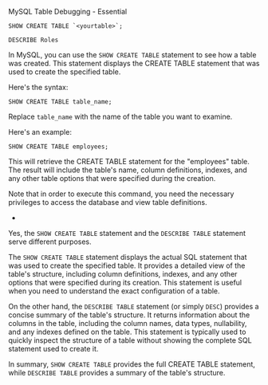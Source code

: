 MySQL Table Debugging - Essential

```
SHOW CREATE TABLE `<yourtable>`;
```

```
DESCRIBE Roles
```

In MySQL, you can use the `SHOW CREATE TABLE` statement to see how a table was created. This statement displays the CREATE TABLE statement that was used to create the specified table.

Here's the syntax:

```
SHOW CREATE TABLE table_name;
```

Replace `table_name` with the name of the table you want to examine.

Here's an example:

```
SHOW CREATE TABLE employees;
```

This will retrieve the CREATE TABLE statement for the "employees" table. The result will include the table's name, column definitions, indexes, and any other table options that were specified during the creation.

Note that in order to execute this command, you need the necessary privileges to access the database and view table definitions.

+
Yes, the `SHOW CREATE TABLE` statement and the `DESCRIBE TABLE` statement serve different purposes.

The `SHOW CREATE TABLE` statement displays the actual SQL statement that was used to create the specified table. It provides a detailed view of the table's structure, including column definitions, indexes, and any other options that were specified during its creation. This statement is useful when you need to understand the exact configuration of a table.

On the other hand, the `DESCRIBE TABLE` statement (or simply `DESC`) provides a concise summary of the table's structure. It returns information about the columns in the table, including the column names, data types, nullability, and any indexes defined on the table. This statement is typically used to quickly inspect the structure of a table without showing the complete SQL statement used to create it.

In summary, `SHOW CREATE TABLE` provides the full CREATE TABLE statement, while `DESCRIBE TABLE` provides a summary of the table's structure.